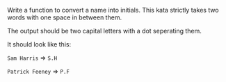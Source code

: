 Write a function to convert a name into initials. This kata strictly takes two words with one space in between them.

The output should be two capital letters with a dot seperating them.

It should look like this:

`Sam Harris` => `S.H`

`Patrick Feeney` => `P.F`

